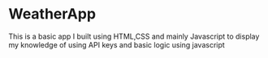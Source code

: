 # WeatherApp
This is a basic app I built using HTML,CSS and mainly Javascript to display my knowledge of using API keys and basic logic using javascript
